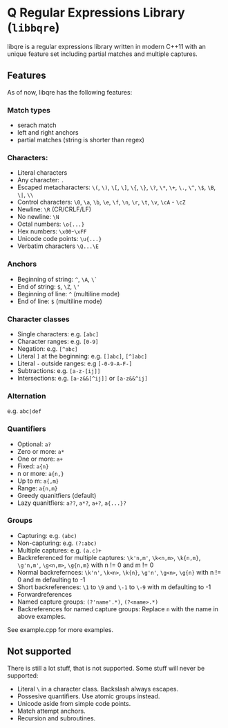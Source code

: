 # Q Regular Expressions Library (`libbqre`)

libqre is a regular expressions library written in modern C++11 with an unique feature set including partial matches and multiple captures.

## Features

As of now, libqre has the following features:

### Match types

- serach match
- left and right anchors
- partial matches (string is shorter than regex)

### Characters:

- Literal characters
- Any character: `.`
- Escaped metacharacters: `\(`, `\)`, `\[`, `\]`, `\{`, `\}`, `\?`, `\*`, `\+`, `\.`, `\^`, `\$`, `\B`, `\|`, `\\`
- Control characters: `\0`, `\a`, `\b`, `\e`, `\f`, `\n`, `\r`, `\t`, `\v`, `\cA` - `\cZ`
- Newline: `\R` (CR/CRLF/LF)
- No newline: `\N`
- Octal numbers: `\o{...}`
- Hex numbers: `\x00`-`\xFF`
- Unicode code points: `\u{...}`
- Verbatim characters `\Q...\E`

### Anchors

- Beginning of string: `^`, `\A`, ``\` ``
- End of string: `$`, `\Z`, `\'`
- Beginning of line: `^` (multiline mode)
- End of line: `$` (multiline mode)

### Character classes

- Single characters: e.g. `[abc]`
- Character ranges: e.g. `[0-9]`
- Negation: e.g. `[^abc]`
- Literal `]` at the beginning: e.g. `[]abc]`, `[^]abc]`
- Literal `-` outside ranges: e.g `[-0-9-A-F-]`
- Subtractions: e.g. `[a-z-[ij]]`
- Intersections: e.g. `[a-z&&[^ij]]` or `[a-z&&^ij]`

### Alternation

e.g. `abc|def`

### Quantifiers

- Optional: `a?`
- Zero or more: `a*`
- One or more: `a+`
- Fixed: `a{n}`
- n or more: `a{n,}`
- Up to m: `a{,m}`
- Range: `a{n,m}`
- Greedy quanitfiers (default)
- Lazy quanitfiers: `a??`, `a*?`, `a+?`, `a{...}?`

### Groups

- Capturing: e.g. `(abc)`
- Non-capturing: e.g. `(?:abc)`
- Multiple captures: e.g. `(a.c)+`
- Backreferenced for multiple captures: `\k'n,m'`, `\k<n,m>`, `\k{n,m}`, `\g'n,m'`, `\g<n,m>`, `\g{n,m}` with n != 0 and m != 0
- Normal backrefernces: `\k'n'`, `\k<n>`, `\k{n}`, `\g'n'`, `\g<n>`, `\g{n}` with n != 0 and m defaulting to -1
- Short backreferences: `\1` to `\9` and `\-1` to `\-9` with m defaulting to -1
- Forwardreferences
- Named capture groups: `(?'name'.*)`, `(?<name>.*)`
- Backreferences for named capture groups: Replace `n` with the name in above examples.

See example.cpp for more examples.

## Not supported

There is still a lot stuff, that is not supported.
Some stuff will never be supported:

 - Literal `\` in a character class. Backslash always escapes.
 - Possesive quantifiers. Use atomic groups instead.
 - Unicode aside from simple code points.
 - Match attempt anchors.
 - Recursion and subroutines.
